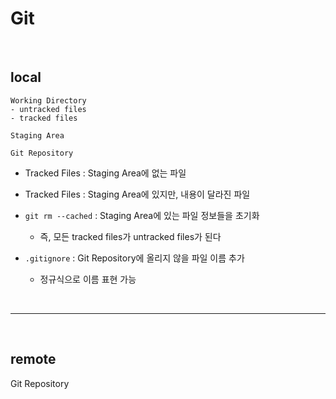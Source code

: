 # Git

<br>

## local

```
Working Directory
- untracked files
- tracked files

Staging Area

Git Repository

```

* Tracked Files : Staging Area에 없는 파일

* Tracked Files : Staging Area에 있지만, 내용이 달라진 파일

* `git rm --cached` : Staging Area에 있는 파일 정보들을 초기화
  * 즉, 모든 tracked files가 untracked files가 된다

* `.gitignore` : Git Repository에 올리지 않을 파일 이름 추가
  * 정규식으로 이름 표현 가능

<br>
<hr>
<br>

## remote

Git Repository

